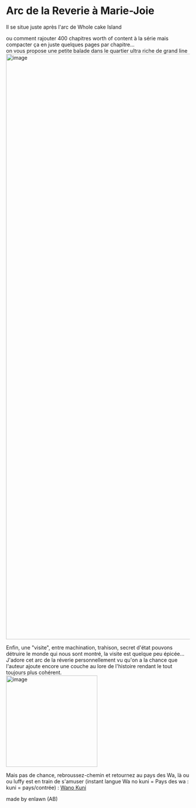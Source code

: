 # Arc de la Reverie à Marie-Joie  
Il se situe juste après l'arc de Whole cake Island  
  
ou comment rajouter 400 chapitres worth of content à la série mais compacter ça en juste quelques pages par chapitre...  
on vous propose une petite balade dans le quartier ultra riche de grand line  
<img width="2000" height="1601" alt="image" src="https://github.com/user-attachments/assets/c2f211ad-b9a9-414f-b36e-d485fb94c8ae" />

Enfin, une "visite", entre machination, trahison, secret d'état pouvons détruire le monde qui nous sont montré, la visite est quelque peu épicée...  
J'adore cet arc de la réverie personnellement vu qu'on a la chance que l'auteur ajoute encore une couche au lore de l'histoire rendant le tout toujours plus cohérent.  
<img width="250" height="250" alt="image" src="https://github.com/user-attachments/assets/7bced622-c64c-48ff-b9eb-e56ec9266768" />
  
Mais pas de chance, rebroussez-chemin et retournez au pays des Wa, là ou ou luffy est en train de s'amuser (instant langue Wa no kuni = Pays des wa : kuni = pays/contrée) : 
[Wano Kuni](https://github.com/Enlawn/TP2---labyrinth/blob/main/wa_no_kuni.md)

made by enlawn (AB)
